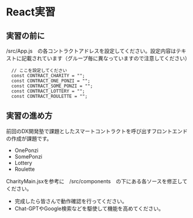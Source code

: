 # React実習

## 実習の前に

/src/App.js　の各コントラクトアドレスを設定してください。設定内容はテキストに記載されています（グループ毎に異なっていますので注意してください）
```
  // ここを設定してください
  const CONTRACT_CHARITY = "";
  const CONTRACT_ONE_PONZI = "";
  const CONTRACT_SOME_PONZI = "";
  const CONTRACT_LOTTERY = "";
  const CONTRACT_ROULETTE = "";
```

## 実習の進め方

前回のDX開発塾で課題としたスマートコントラクトを呼び出すフロントエンドの作成が課題です。
* OnePonzi
* SomePonzi
* Lottery
* Roulette

CharityMain.jsxを参考に　/src/components　の下にある各ソースを修正してください。

* 完成したら皆さんで動作確認を行ってください。
* Chat-GPTやGoogle検索などを駆使して機能を高めてください。
